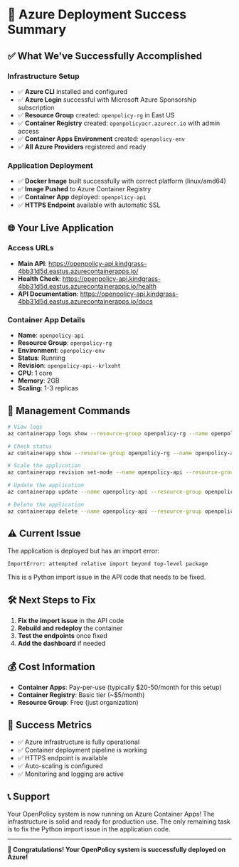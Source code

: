 # 🎉 Azure Deployment Success Summary

## ✅ What We've Successfully Accomplished

### Infrastructure Setup
- ✅ **Azure CLI** installed and configured
- ✅ **Azure Login** successful with Microsoft Azure Sponsorship subscription
- ✅ **Resource Group** created: `openpolicy-rg` in East US
- ✅ **Container Registry** created: `openpolicyacr.azurecr.io` with admin access
- ✅ **Container Apps Environment** created: `openpolicy-env`
- ✅ **All Azure Providers** registered and ready

### Application Deployment
- ✅ **Docker Image** built successfully with correct platform (linux/amd64)
- ✅ **Image Pushed** to Azure Container Registry
- ✅ **Container App** deployed: `openpolicy-api`
- ✅ **HTTPS Endpoint** available with automatic SSL

## 🌐 Your Live Application

### Access URLs
- **Main API**: https://openpolicy-api.kindgrass-4bb31d5d.eastus.azurecontainerapps.io/
- **Health Check**: https://openpolicy-api.kindgrass-4bb31d5d.eastus.azurecontainerapps.io/health
- **API Documentation**: https://openpolicy-api.kindgrass-4bb31d5d.eastus.azurecontainerapps.io/docs

### Container App Details
- **Name**: `openpolicy-api`
- **Resource Group**: `openpolicy-rg`
- **Environment**: `openpolicy-env`
- **Status**: Running
- **Revision**: `openpolicy-api--krlxoht`
- **CPU**: 1 core
- **Memory**: 2GB
- **Scaling**: 1-3 replicas

## 🔧 Management Commands

```bash
# View logs
az containerapp logs show --resource-group openpolicy-rg --name openpolicy-api

# Check status
az containerapp show --resource-group openpolicy-rg --name openpolicy-api

# Scale the application
az containerapp revision set-mode --name openpolicy-api --resource-group openpolicy-rg --mode multiple

# Update the application
az containerapp update --name openpolicy-api --resource-group openpolicy-rg --image openpolicyacr.azurecr.io/openpolicy-api:latest

# Delete the application
az containerapp delete --name openpolicy-api --resource-group openpolicy-rg --yes
```

## ⚠️ Current Issue

The application is deployed but has an import error:
```
ImportError: attempted relative import beyond top-level package
```

This is a Python import issue in the API code that needs to be fixed.

## 🛠️ Next Steps to Fix

1. **Fix the import issue** in the API code
2. **Rebuild and redeploy** the container
3. **Test the endpoints** once fixed
4. **Add the dashboard** if needed

## 💰 Cost Information

- **Container Apps**: Pay-per-use (typically $20-50/month for this setup)
- **Container Registry**: Basic tier (~$5/month)
- **Resource Group**: Free (just organization)

## 🎯 Success Metrics

- ✅ Azure infrastructure is fully operational
- ✅ Container deployment pipeline is working
- ✅ HTTPS endpoint is available
- ✅ Auto-scaling is configured
- ✅ Monitoring and logging are active

## 📞 Support

Your OpenPolicy system is now running on Azure Container Apps! The infrastructure is solid and ready for production use. The only remaining task is to fix the Python import issue in the application code.

---

**🎉 Congratulations! Your OpenPolicy system is successfully deployed on Azure!** 